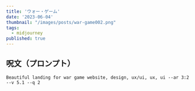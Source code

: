 ```yaml
---
title: 'ウォー・ゲーム'
date: '2023-06-04'
thumbnail: "/images/posts/war-game002.png"
tags:
  - midjourney
published: true
---
```


## 呪文（プロンプト）
```
Beautiful landing for war game website, design, ux/ui, ux, ui --ar 3:2 --v 5.1 --q 2
```